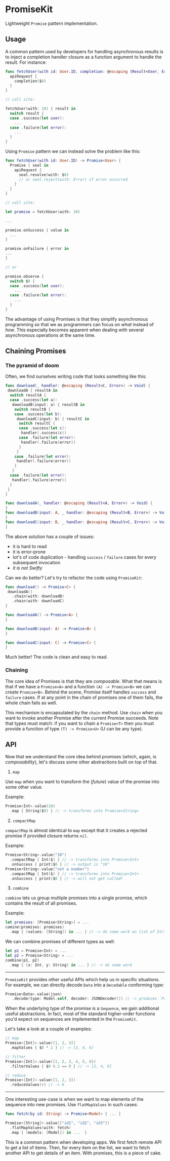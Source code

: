 # PromiseKit

Lightweight `Promise` pattern implementation.

## Usage

A common pattern used by developers for handling asynchronous results is to inject a completion handler closure as a function argument to handle the result. For instance:

```Swift
func fetchUser(with id: User.ID, completion: @escaping (Result<User, Error>) -> Void) {
  apiRequest {
    completion($0)
  }
}

// call site:

fetchUser(with: 10) { result in
  switch result {
  case .success(let user):
    ...
  case .failure(let error):
    ...
  }
}
```

Using `Promise` pattern we can instead solve the problem like this:

```Swift
func fetchUser(with id: User.ID) -> Promise<User> {
  Promise { seal in
    apiRequest {
      seal.resolve(with: $0)
      // or seal.reject(with: Error) if error occurred
    }
  }
}

// call site:

let promise = fetchUser(with: 10)

...

promise.onSuccess { value in
  ...
}

promise.onFailure { error in
...
}

// or

promise.observe {
  switch $0 {
  case .success(let user):
    ...
  case .failure(let error):
    ...
  }
}
```

The advantage of using Promises is that they simplify asynchronous programming so that we as programmers can focus on _what_ instead of _how_. This especially becomes apparent when dealing with several asynchronous operations at the same time.

## Chaining Promises

### The pyramid of doom

Often, we find ourselves writing code that looks something like this:

```Swift
func download(_ handler: @escaping (Result<C, Error>) -> Void) {
 downloadA { resultA in
  switch resultA {
  case .success(let a):
   downloadB(input: a) { resultB in
    switch resultB {
    case .success(let b):
     downloadC(input: b) { resultC in
      switch resultC {
      case .success(let c):
       handler(.success(c))
      case .failure(let error):
       handler(.failure(error))
      }
     }
    case .failure(let error):
     handler(.failure(error))
    }
   }
  case .failure(let error):
   handler(.failure(error))
  }
 }
}

func downloadA(_ handler: @escaping (Result<A, Error>) -> Void) {
}
func downloadB(input: A, _ handler: @escaping (Result<B, Error>) -> Void) {
}
func downloadC(input: B, _ handler: @escaping (Result<C, Error>) -> Void) {
}
```

The above solution has a couple of issues:

* it is hard to read
* it is error-prone
* lot's of code duplication - handling `success` / `failure` cases for every subsequent invocation
* _it is not Swifty_

Can we do better? Let's try to refactor the code using `PromiseKit`:

```Swift
func download() -> Promise<C> {
 downloadA()
   .chain(with: downloadB)
   .chain(with: downloadC)
}

func downloadA() -> Promise<A> {
}

func downloadB(input: A) -> Promise<B> {
}

func downloadC(input: C) -> Promise<C> {
}
```

Much better! The code is clean and easy to read. 

### Chaining

The core idea of Promises is that they are _composable_. What that means is that if we have a `Promise<A>` and a function `(A) -> Promise<B>` we can create `Promise<B>`. 
Behind the scene, Promise itself handles `success` and `failure` cases. If at any point in the chain of promises one of them fails, the whole chain fails as well.

This mechanism is encapsulated by the `chain` method. Use `chain` when you want to invoke another Promise after the current Promise succeeds. Note that types must match: if you want to chain a `Promise<T>` then you must provide a function of type `(T) -> Promise<U>` (U can be any type).

## API

Now that we understand the core idea behind promises (which, again, is _composability_), let's discuss some other abstractions built on top of that.

1. `map`

Use `map` when you want to transform the (_future_) value of the promise into some other value.

Example:

```swift
Promise<Int>.value(10)
  .map { String($0) } // -> transforms into Promise<String>
```

2. `compactMap`

`compactMap` is almost identical to `map` except that it creates a rejected promise if provided closure returns `nil`.

Example:

```swift
Promise<String>.value("10")
  .compactMap { Int($) } // -> transforms into Promise<Int>
  .onSuccess { print($0 } // -> output is "10"
Promise<String>.value("not a number")
  .compactMap { Int($) } // -> transforms into Promise<Int>
  .onSuccess { print($0 } // -> will not get called!
```

3. `combine`

`combine` lets us group multiple promises into a single promise, which contains the result of all promises. 

Example:

```swift
let promises: [Promise<String>] = ...
comine(promises: promises)
  .map { (values: [String]) in ... } // -> do some work on list of Strings
```

We can combine promises of different types as well:

```swift
let p1 = Promise<Int> = ...
let p2 = Promise<String> = ...
combine(p1, p2)
  .map { (x: Int, y: String) in ... } // -> do some work
```

----

`PromiseKit` provides other useful APIs which help us in specific situations. For example, we can directly decode `Data` into a `Decodable` conforming type:

```swift
Promise<Data>.value(json)
   .decode(type: Model.self, decoder: JSONDecoder()) // -> produces `Promise<Model>`
```

When the underlying type of the promise is a `Sequence`, we gain additional useful abstractions. In fact, most of the standard higher-order functions you'd expect on sequences are implemented in the `PromiseKit`. 

Let's take a look at a couple of examples:

```swift
// map
Promise<[Int]>.value([1, 2, 3])
  .mapValues { $0 * 2 } // -> [2, 4, 6]
```

```swift
// filter
Promise<[Int]>.value([1, 2, 3, 4, 5, 6])
  .filterValues { $0 % 2 == 0 } // -> [2, 4, 6]
```

```swift
// reduce
Promise<[Int]>.value([1, 2, 3])
  .reduceValues(+) // -> 6
```

----

One interesting use-case is when we want to map elements of the sequence into new promises. Use `flatMapValues` in such cases:

```swift
func fetch(by id: String) -> Promise<Model> { ... }

Promise<[String]>.value(["id1", "id2", "id3"])
  .flatMapValues(with: fetch)
  .map { (models: [Model]) in ...  } 
```

This is a common pattern when developing apps. We first fetch remote API to get a list of items. Then, for every item on the list, we want to fetch another API to get details of an item. With promises, this is a piece of cake.
